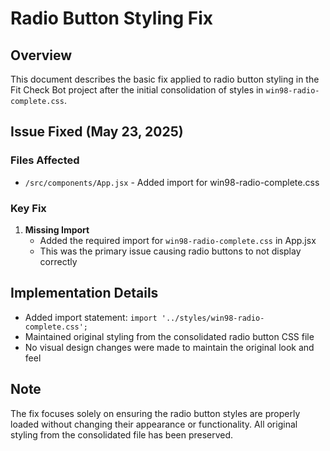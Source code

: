 # Radio Button Styling Fix

## Overview
This document describes the basic fix applied to radio button styling in the Fit Check Bot project after the initial consolidation of styles in `win98-radio-complete.css`.

## Issue Fixed (May 23, 2025)

### Files Affected
- `/src/components/App.jsx` - Added import for win98-radio-complete.css

### Key Fix

1. **Missing Import**
   - Added the required import for `win98-radio-complete.css` in App.jsx
   - This was the primary issue causing radio buttons to not display correctly

## Implementation Details
- Added import statement: `import '../styles/win98-radio-complete.css';` 
- Maintained original styling from the consolidated radio button CSS file
- No visual design changes were made to maintain the original look and feel

## Note
The fix focuses solely on ensuring the radio button styles are properly loaded without changing their appearance or functionality. All original styling from the consolidated file has been preserved.
